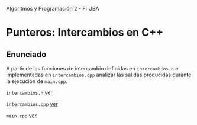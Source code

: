 Algoritmos y Programación 2 - FI UBA

# Punteros: Intercambios en C++

## Enunciado

A partir de las funciones de intercambio definidas en `intercambios.h`
e implementadas en `intercambios.cpp` analizar las salidas producidas
durante la ejecución de `main.cpp`.

`intercambios.h` [ver][intercambios.h]

`intercambios.cpp` [ver][intercambios.cpp]

`main.cpp` [ver][main.cpp]

[intercambios.h]:./src/intercambios.h
[intercambios.cpp]:./src/intercambios.cpp
[main.cpp]:./src/main.cpp
